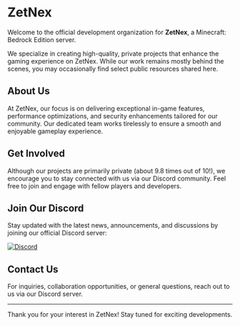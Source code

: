 # ZetNex

Welcome to the official development organization for **ZetNex**, a Minecraft: Bedrock Edition server. 

We specialize in creating high-quality, private projects that enhance the gaming experience on ZetNex. While our work remains mostly behind the scenes, you may occasionally find select public resources shared here.

## About Us
At ZetNex, our focus is on delivering exceptional in-game features, performance optimizations, and security enhancements tailored for our community. Our dedicated team works tirelessly to ensure a smooth and enjoyable gameplay experience.

## Get Involved
Although our projects are primarily private (about 9.8 times out of 10!), we encourage you to stay connected with us via our Discord community. Feel free to join and engage with fellow players and developers.

## Join Our Discord
Stay updated with the latest news, announcements, and discussions by joining our official Discord server:

[![Discord](https://img.shields.io/discord/SU3PkqdTFN?label=Join%20Us&logo=discord&color=7289DA)](https://discord.gg/SU3PkqdTFN)

## Contact Us
For inquiries, collaboration opportunities, or general questions, reach out to us via our Discord server.

---

Thank you for your interest in ZetNex! Stay tuned for exciting developments.
